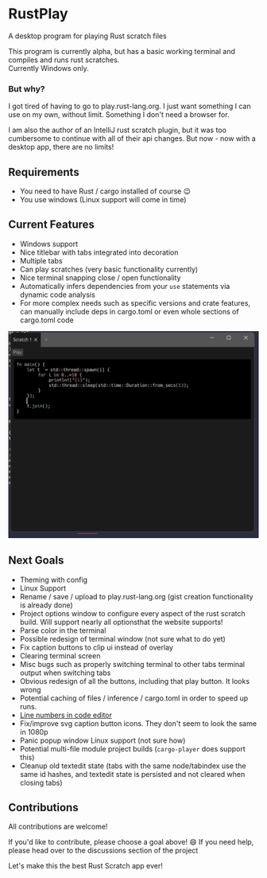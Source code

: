 # RustPlay
A desktop program for playing Rust scratch files

This program is currently alpha, but has a basic working terminal and compiles and runs rust scratches.  
Currently Windows only.

### But why?
I got tired of having to go to play.rust-lang.org. I just want something I can use on my own, without limit. Something I don't need a browser for.

I am also the author of an IntelliJ rust scratch plugin, but it was too cumbersome to continue with all of their api changes. But now - now with a desktop app, there are no limits!

## Requirements
- You need to have Rust / cargo installed of course :wink:
- You use windows (Linux support will come in time)

## Current Features
- Windows support
- Nice titlebar with tabs integrated into decoration
- Multiple tabs
- Can play scratches (very basic functionality currently)
- Nice terminal snapping close / open functionality
- Automatically infers dependencies from your `use` statements via dynamic code analysis
- For more complex needs such as specific versions and crate features, can manually include deps in cargo.toml or even whole sections of cargo.toml code

![Ui Demo](/readme_assets/ui.gif)

## Next Goals
- Theming with config
- Linux Support
- Rename / save / upload to play.rust-lang.org (gist creation functionality is already done)
- Project options window to configure every aspect of the rust scratch build. Will support nearly all optionsthat the website supports!
- Parse color in the terminal
- Possible redesign of terminal window (not sure what to do yet)
- Fix caption buttons to clip ui instead of overlay
- Clearing terminal screen
- Misc bugs such as properly switching terminal to other tabs terminal output when switching tabs
- Obvious redesign of all the buttons, including that play button. It looks wrong
- Potential caching of files / inference / cargo.toml in order to speed up runs.
- [Line numbers in code editor](https://github.com/emilk/egui/issues/1534)
- Fix/improve svg caption button icons. They don't seem to look the same in 1080p
- Panic popup window Linux support (not sure how)
- Potential multi-file module project builds (`cargo-player` does support this)
- Cleanup old textedit state (tabs with the same node/tabindex use the same id hashes, and textedit state is persisted and not cleared when closing tabs)

## Contributions
All contributions are welcome!

If you'd like to contribute, please choose a goal above! :smile: If you need help, please head over to the discussions section of the project

Let's make this the best Rust Scratch app ever!
